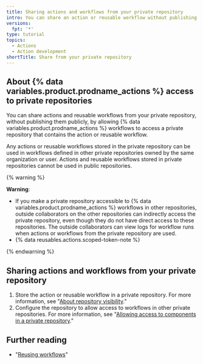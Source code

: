 ```yaml
---
title: Sharing actions and workflows from your private repository
intro: You can share an action or reusable workflow without publishing them publicly.
versions:
  fpt: '*'
type: tutorial
topics:
  - Actions
  - Action development
shortTitle: Share from your private repository
---
```


## About {% data variables.product.prodname_actions %} access to private repositories

You can share actions and reusable workflows from your private repository, without publishing them publicly, by allowing {% data variables.product.prodname_actions %} workflows to access a private repository that contains the action or reusable workflow. 

Any actions or reusable workflows stored in the private repository can be used in workflows defined in other private repositories owned by the same organization or user. Actions and reusable workflows stored in private repositories cannot be used in public repositories.

{% warning %}

**Warning**: 
- If you make a private repository accessible to {% data variables.product.prodname_actions %} workflows in other repositories, outside collaborators on the other repositories can indirectly access the private repository, even though they do not have direct access to these repositories. The outside collaborators can view logs for workflow runs when actions or workflows from the private repository are used.
- {% data reusables.actions.scoped-token-note %}

{% endwarning %}

## Sharing actions and workflows from your private repository

1. Store the action or reusable workflow in a private repository. For more information, see "[About repository visibility](/repositories/creating-and-managing-repositories/about-repositories#about-repository-visibility)."
1. Configure the repository to allow access to workflows in other private repositories. For more information, see "[Allowing access to components in a private repository](/repositories/managing-your-repositories-settings-and-features/enabling-features-for-your-repository/managing-github-actions-settings-for-a-repository#allowing-access-to-components-in-a-private-repository)."

## Further reading

- "[Reusing workflows](/actions/using-workflows/reusing-workflows)"
